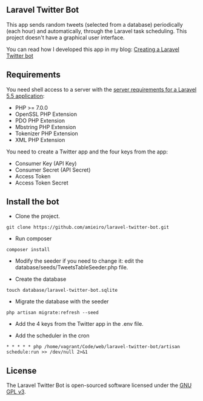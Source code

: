 ## Laravel Twitter Bot

This app sends random tweets (selected from a database) periodically (each hour) and automatically, through the Laravel task scheduling. This project doesn't have a graphical user interface.

You can read how I developed this app in my blog: [Creating a Laravel Twitter bot](https://www.jesusamieiro.com/creating-a-laravel-twitter-bot/)

## Requirements

You need shell access to a server with the [server requirements for a Laravel 5.5 application](https://laravel.com/docs/5.5/installation#server-requirements):  

- PHP >= 7.0.0
- OpenSSL PHP Extension
- PDO PHP Extension
- Mbstring PHP Extension
- Tokenizer PHP Extension
- XML PHP Extension

You need to create a Twitter app and the four keys from the app:

- Consumer Key (API Key)
- Consumer Secret (API Secret)
- Access Token
- Access Token Secret

## Install the bot

- Clone the project. 

```shell
git clone https://github.com/amieiro/laravel-twitter-bot.git
```
    
- Run composer

```shell
composer install
```
    
- Modify the seeder if you need to change it: edit the database/seeds/TweetsTableSeeder.php file.

- Create the database

```shell
touch database/laravel-twitter-bot.sqlite
```

- Migrate the database with the seeder

```shell
php artisan migrate:refresh --seed
```

- Add the 4 keys from the Twitter app in the .env file.

- Add the scheduler in the cron

```shell
* * * * * php /home/vagrant/Code/web/laravel-twitter-bot/artisan schedule:run >> /dev/null 2>&1
```

## License

The Laravel Twitter Bot is open-sourced software licensed under the [GNU GPL v3](https://opensource.org/licenses/GPL-3.0).
